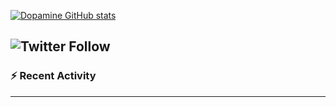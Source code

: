 [![Dopamine GitHub stats](https://github-readme-stats.vercel.app/api?username=unkl933&hide=contribs,prs&show_icons=true&title_color=ffffff&icon_color=bb2acf&text_color=daf7dc&bg_color=151515)](https://github.com/unkl933?tab=repositories)

![Twitter Follow](https://img.shields.io/twitter/url?style=social&url=https%3A%2F%2Ftwitter.com%2FSopyanaGanjar)
---

### :zap: Recent Activity

<!--START_SECTION:activity-->

<!--END_SECTION:activity-->

---
